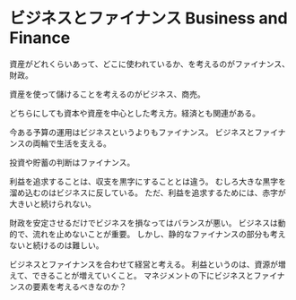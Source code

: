 # ビジネスとファイナンス Business and Finance

資産がどれくらいあって、どこに使われているか、を考えるのがファイナンス、財政。

資産を使って儲けることを考えるのがビジネス、商売。

どちらにしても資本や資産を中心とした考え方。経済とも関連がある。

今ある予算の運用はビジネスというよりもファイナンス。
ビジネスとファイナンスの両輪で生活を支える。

投資や貯蓄の判断はファイナンス。

利益を追求することは、収支を黒字にすることとは違う。
むしろ大きな黒字を溜め込むのはビジネスに反している。
ただ、利益を追求するためには、赤字が大きいと続けられない。

財政を安定させるだけでビジネスを損なってはバランスが悪い。
ビジネスは動的で、流れを止めないことが重要。
しかし、静的なファイナンスの部分も考えないと続けるのは難しい。

ビジネスとファイナンスを合わせて経営と考える。
利益というのは、資源が増えて、できることが増えていくこと。
マネジメントの下にビジネスとファイナンスの要素を考えるべきなのか？
